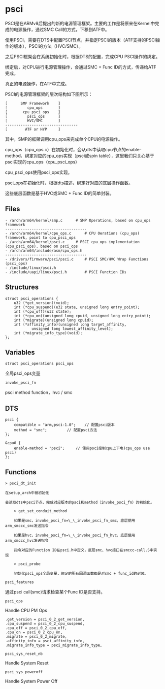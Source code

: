 # psci

PSCI是在ARMv8后提出的新的电源管理框架。主要的工作是将原来在Kernel中完成的电源操作，通过SMC Call的方式，下移到ATF中。

使用PSCI，需要在DTS中配置PSCI节点，并指定PSCI的版本（ATF支持的PSCI操作的版本），PSCI的方法（HVC/SMC）。

之后PSCI框架会在系统初始化时，根据DTS的配置，完成CPU PSCI操作的绑定。

绑定后，对CPU进行电源管理操作，会通过SMC + Func ID的方式，传递给ATF完成。

真正的电源操作，在ATF中完成。

PSCI的电源管理框架的层次结构如下图所示：

```
[	   SMP Framework	]
[	      cpu_ops		]
[	    cpu_psci_ops	]
[	      psci_ops		]
[	      HVC/SMC		]
---------------------------------
[	     ATF or HYP		]
```

其中，SMP的框架调用cpu_ops来完成单个CPU的电源操作。

cpu_ops（cpu_ops.c）在初始化时，会从dts中读取cpu节点的enable-method，绑定对应的cpu_ops实现（psci或spin table），这里我们只关心基于psci实现的cpu_ops（cpu_psci_ops）

cpu_psci_ops使用psci_ops实现。

psci_ops在初始化时，根据dts描述，绑定好对应的底层操作函数。

这些底层函数是基于HVC或SMC + Func ID的简单封装。

## Files

```
- /arch/arm64/kernel/smp.c		# SMP Operations, based on cpu_ops framework
-------------------------------------
- /arch/arm64/kernel/cpu_ops.c		# CPU Oerations (cpu_ops) framework, point to cpu_psci_ops
- /arch/arm64/kernel/psci.c		# PSCI cpu_ops implementation (cpu_psci_ops), based on psci_ops
- /arch/arm64/include/asm/cpu_ops.h
-------------------------------------
- /drivers/firmware/psci/psci.c		# PSCI SMC/HVC Wrap Functions (psci_ops)
- /include/linux/psci.h
- /include/uapi/linux/psci.h		# PSCI Function IDs
```

## Structures

```
struct psci_operations {
	u32 (*get_version)(void);
	int (*cpu_suspend)(u32 state, unsigned long entry_point);
	int (*cpu_off)(u32 state);
	int (*cpu_on)(unsigned long cpuid, unsigned long entry_point);
	int (*migrate)(unsigned long cpuid);
	int (*affinity_info)(unsigned long target_affinity,
			unsigned long lowest_affinity_level);
	int (*migrate_info_type)(void);
};
```

## Variables

`struct psci_operations psci_ops`

全局psci_ops变量

`invoke_psci_fn`

psci method function，hvc / smc

## DTS

```
psci {
	compatible = "arm,psci-1.0";	// 配置psci版本
	method = "smc";			// 配置psci方法
};

&cpu0 {
	enable-method = "psci";		// 使用psci控制cpu上下电(cpu_ops use psci)
};
```

## Functions

```
> psci_dt_init

在setup_arch中被初始化

会读取dts中psci节点，完成对应版本的psci和method（invoke_psci_fn）的初始化。

	> get_set_conduit_method

	如果是smc，invoke_psci_fn=\_\_invoke_psci_fn_smc，底层使用arm_smccc_smc发送指令

	如果是hvc，invoke_psci_fn=\_\_invoke_psci_fn_hvc，底层使用arm_smccc_hvc发送指令

	指令对应的Function ID在psci.h中定义，底层smc、hvc接口在smccc-call.S中实现

	> psci_probe

	初始化psci_ops全局变量，绑定的所有回调函数都是对smc + func_id的封装。

```

`psci_features`

通过psci call(smc)请求检查某个Func ID是否支持。


`psci_ops`

Handle CPU PM Ops

```
.get_version = psci_0_2_get_version,
.cpu_suspend = psci_0_2_cpu_suspend,
.cpu_off = psci_0_2_cpu_off,
.cpu_on = psci_0_2_cpu_on,
.migrate = psci_0_2_migrate,
.affinity_info = psci_affinity_info,
.migrate_info_type = psci_migrate_info_type,
```

`psci_sys_reset_nb`

Handle System Reset

`psci_sys_poweroff`

Handle System Power Off